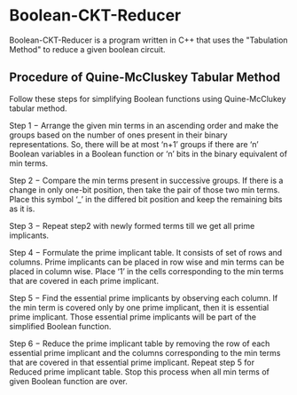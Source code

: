 ﻿# Boolean-CKT-Reducer
Boolean-CKT-Reducer is a program written in C++ that uses the "Tabulation Method" to reduce a given boolean circuit.

<h2><b>Procedure of Quine-McCluskey Tabular Method</b></h2>

Follow these steps for simplifying Boolean functions using Quine-McClukey tabular method.

Step 1 − Arrange the given min terms in an ascending order and make the groups based on the number of ones present in their binary representations. So, there will be at most ‘n+1’ groups if there are ‘n’ Boolean variables in a Boolean function or ‘n’ bits in the binary equivalent of min terms.

Step 2 − Compare the min terms present in successive groups. If there is a change in only one-bit position, then take the pair of those two min terms. Place this symbol ‘_’ in the differed bit position and keep the remaining bits as it is.

Step 3 − Repeat step2 with newly formed terms till we get all prime implicants.

Step 4 − Formulate the prime implicant table. It consists of set of rows and columns. Prime implicants can be placed in row wise and min terms can be placed in column wise. Place ‘1’ in the cells corresponding to the min terms that are covered in each prime implicant.

Step 5 − Find the essential prime implicants by observing each column. If the min term is covered only by one prime implicant, then it is essential prime implicant. Those essential prime implicants will be part of the simplified Boolean function.

Step 6 − Reduce the prime implicant table by removing the row of each essential prime implicant and the columns corresponding to the min terms that are covered in that essential prime implicant. Repeat step 5 for Reduced prime implicant table. Stop this process when all min terms of given Boolean function are over.